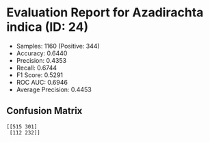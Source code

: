 # Evaluation Report for Azadirachta indica (ID: 24)
- Samples: 1160 (Positive: 344)
- Accuracy: 0.6440
- Precision: 0.4353
- Recall: 0.6744
- F1 Score: 0.5291
- ROC AUC: 0.6946
- Average Precision: 0.4453

## Confusion Matrix
```
[[515 301]
 [112 232]]
```